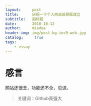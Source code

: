 ```yaml
---
layout:     post
title:      庆祝一下个人网站简易版成立
subtitle:   副标题
date:       2018-10-12
author:     miadoa
header-img: img/post-bg-ios9-web.jpg
catalog: 	 true
tags:
    - essay
---
```


# 感言
网站还很丑，功能还不全，见谅。

>关键词：Github真强大
